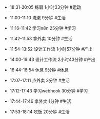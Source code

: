 
- 18:31-20:05 练肩 1小时33分钟 #运动

- 11:00-11:10 洗漱 9分钟 #生活
- 11:16-11:42 学习n8n 25分钟 #学习
- 11:42-11:53 拿外卖 10分钟 #生活
- 11:54-13:52 设计工作流 1小时57分钟 #产出
- 14:00-16:43 设计工作流 2小时43分钟 #产出
- 16:44-16:54 休息 9分钟 #休息
- 17:07-17:11 点外卖 3分钟 #生活
- 17:12-17:43 学习webhook 30分钟 #学习
- 17:44-17:46 拿外卖 1分钟 #生活
- 17:53-18:14 吃饭 20分钟 #生活